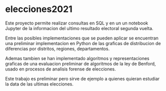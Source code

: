 # elecciones2021

Este proyecto permite realizar consultas en SQL y en un un notebook Jupyter de la informacion del ultimo resultado electoral segunda vuelta.

Entre las posibles implementaciones que se pueden aplicar se encuentran una preliminar implementacion en Python de las graficas de distribucion de diferencias por distritos, regiones, departamentos.

Ademas tambien se han implementado algoritmos y representaciones graficas de una evaluacion preliminar de algoritmos de la ley de Benford, usado en procesos de analisis forense de elecciones.

Este trabajo es preliminar pero sirve de ejemplo a quienes quieran estudiar la data de las ultimas elecciones.

